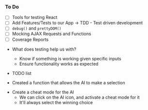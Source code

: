 ### To Do
- [ ] Tools for testing React
- [ ] Add Features/Tests to our App -> TDD - Test driven development
- [ ] `debug()` and `prettyDOM()`
- [ ] Mocking AJAX Requests and Functions
- [ ] Coverage Reports

- What does testing help us with?
    - Know if something is working given specific inputs
    - Ensure functionality works as expected

- TODO list
 - Created a function that allows the AI to make a selection
 <!-- Integration testing -->
 - Create a cheat mode for the AI
    - We can click on the AI icon, and activate a cheat mode for it
    - It'll always select the winning choice